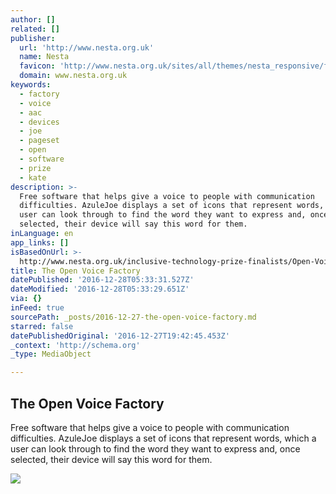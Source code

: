 ```yaml
---
author: []
related: []
publisher:
  url: 'http://www.nesta.org.uk'
  name: Nesta
  favicon: 'http://www.nesta.org.uk/sites/all/themes/nesta_responsive/favicon.ico'
  domain: www.nesta.org.uk
keywords:
  - factory
  - voice
  - aac
  - devices
  - joe
  - pageset
  - open
  - software
  - prize
  - kate
description: >-
  Free software that helps give a voice to people with communication
  difficulties. AzuleJoe displays a set of icons that represent words, which a
  user can look through to find the word they want to express and, once
  selected, their device will say this word for them.
inLanguage: en
app_links: []
isBasedOnUrl: >-
  http://www.nesta.org.uk/inclusive-technology-prize-finalists/Open-Voice-Factory
title: The Open Voice Factory
datePublished: '2016-12-28T05:33:31.527Z'
dateModified: '2016-12-28T05:33:29.651Z'
via: {}
inFeed: true
sourcePath: _posts/2016-12-27-the-open-voice-factory.md
starred: false
datePublishedOriginal: '2016-12-27T19:42:45.453Z'
_context: 'http://schema.org'
_type: MediaObject

---
```

<article style=""><h1>The Open Voice Factory</h1><p>Free software that helps give a voice to people with communication difficulties. AzuleJoe displays a set of icons that represent words, which a user can look through to find the word they want to express and, once selected, their device will say this word for them.</p><img src="http://www.nesta.org.uk/sites/default/files/azulejoe_6_1950_x_670_px_-_header.jpg" /></article>